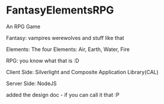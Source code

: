FantasyElementsRPG
==================

An RPG Game

Fantasy: vampires werewolves and stuff like that

Elements: The four Elements: Air, Earth, Water, Fire

RPG: you know what that is :D

Client Side: Silverlight and Composite Application Library(CAL)

Server Side: NodeJS

added the design  doc - if you can call it that :P
